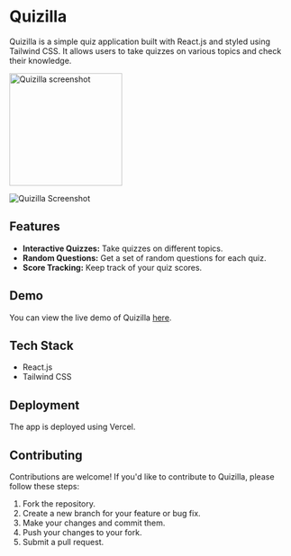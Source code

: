 # Quizilla

Quizilla is a simple quiz application built with React.js and styled using Tailwind CSS. It allows users to take quizzes on various topics and check their knowledge.

<img src="/images/logo.png](https://github.com/Staci082/Quiz-App/assets/125351559/fdb894be-af86-4bd1-aa03-dfcbfe532d4c" alt="Quizilla screenshot" width="200" height="200">

![Quizilla Screenshot](https://github.com/Staci082/Quiz-App/assets/125351559/fdb894be-af86-4bd1-aa03-dfcbfe532d4c)


## Features

- **Interactive Quizzes:** Take quizzes on different topics.
- **Random Questions:** Get a set of random questions for each quiz.
- **Score Tracking:** Keep track of your quiz scores.

## Demo
You can view the live demo of Quizilla [here](https://quizilla-nu.vercel.app/).

## Tech Stack

- React.js
- Tailwind CSS

## Deployment

The app is deployed using Vercel.

## Contributing

Contributions are welcome! If you'd like to contribute to Quizilla, please follow these steps:

1. Fork the repository.
2. Create a new branch for your feature or bug fix.
3. Make your changes and commit them.
4. Push your changes to your fork.
5. Submit a pull request.
